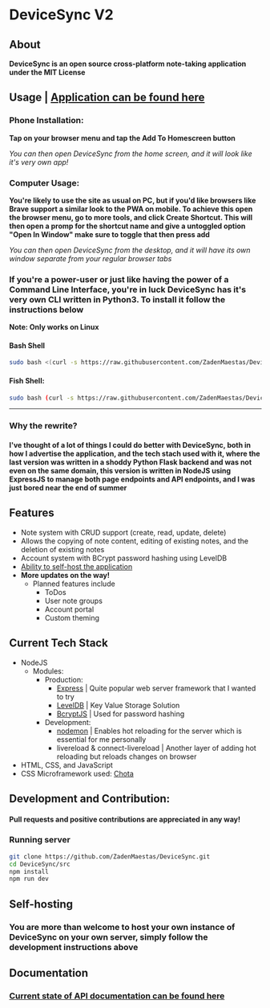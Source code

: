 # DeviceSync V2

## About

**DeviceSync is an open source cross-platform note-taking application under the MIT License**

## Usage | [Application can be found here](https://devicesync.theprotondev.repl.co)

### Phone Installation:

**Tap on your browser menu and tap the Add To Homescreen button**

_You can then open DeviceSync from the home screen, and it will look like it's very own app!_

### Computer Usage:

**You're likely to use the site as usual on PC, but if you'd like browsers like Brave support a similar look to the PWA
on mobile. To achieve this open the browser menu, go to more tools, and click Create Shortcut. This will then open a
promp for the shortcut name and give a untoggled option "Open In Window" make sure to toggle that then press add**

_You can then open DeviceSync from the desktop, and it will have its own window separate from your regular browser tabs_

### If you're a power-user or just like having the power of a Command Line Interface, you're in luck DeviceSync has it's very own CLI written in Python3. To install it follow the instructions below

**Note: Only works on Linux**

#### Bash Shell

```bash
sudo bash <(curl -s https://raw.githubusercontent.com/ZadenMaestas/DeviceSync/main/bin/install-cli.sh)
```

#### Fish Shell:

```bash
sudo bash (curl -s https://raw.githubusercontent.com/ZadenMaestas/DeviceSync/main/bin/install-cli.sh | psub)
```

---

### Why the rewrite?

#### I've thought of a lot of things I could do better with DeviceSync, both in how I advertise the application, and the tech stach used with it, where the last version was written in a shoddy Python Flask backend and was not even on the same domain, this version is written in NodeJS using ExpressJS to manage both page endpoints and API endpoints, and I was just bored near the end of summer

## Features

- Note system with CRUD support (create, read, update, delete)
- Allows the copying of note content, editing of existing notes, and the deletion of existing notes
- Account system with BCrypt password hashing using LevelDB
- [Ability to self-host the application ](https://github.com/ZadenMaestas/DeviceSync#self-hosting)
- **More updates on the way!**
    - Planned features include
        - ToDos
        - User note groups
        - Account portal
        - Custom theming

## Current Tech Stack

- NodeJS
    - Modules:
        - Production:
            - [Express](https://expressjs.com) | Quite popular web server framework that I wanted to try
            - [LevelDB](https://github.com/Level/level) | Key Value Storage Solution
            - [BcryptJS](https://github.com/dcodeIO/bcrypt.js#readme) | Used for password hashing
        - Development:
            - [nodemon](https://nodemon.io) | Enables hot reloading for the server which is essential for me personally
            - livereload & connect-livereload | Another layer of adding hot reloading but reloads changes on browser
- HTML, CSS, and JavaScript
- CSS Microframework used: [Chota](https://jenil.github.io/chota/)

## Development and Contribution:

#### Pull requests and positive contributions are appreciated in any way!

### Running server

```bash
git clone https://github.com/ZadenMaestas/DeviceSync.git
cd DeviceSync/src
npm install
npm run dev
```

## Self-hosting

### You are more than welcome to host your own instance of DeviceSync on your own server, simply follow the development instructions above

## Documentation

### [Current state of API documentation can be found here](https://github.com/ZadenMaestas/DeviceSync/blob/main/docs/documentation.md)
